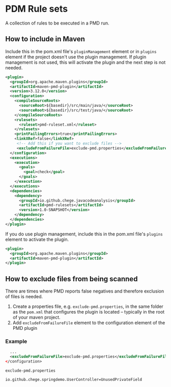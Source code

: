 PDM Rule sets
============
A collection of rules to be executed in a PMD run.

How to include in Maven
-----------------------
Include this in the pom.xml file's `pluginManagement` element or in
`plugins` element if the project doesn't use the plugin management. If
plugin management is not used, this will activate the plugin and the 
next step is not needed.

```xml
<plugin>
  <groupId>org.apache.maven.plugins</groupId>
  <artifactId>maven-pmd-plugin</artifactId>
  <version>3.12.0</version>
  <configuration>
    <compileSourceRoots>
      <sourceRoot>${basedir}/src/main/java/</sourceRoot>
      <sourceRoot>${basedir}/src/test/java/</sourceRoot>
    </compileSourceRoots>
    <rulesets>
      <ruleset>pmd-ruleset.xml</ruleset>
    </rulesets>
    <printFailingErrors>true</printFailingErrors>
    <linkXRef>false</linkXRef>
     <!-- Add this if you want to exclude files -->
     <excludeFromFailureFile>exclude-pmd.properties</excludeFromFailureFile>
  </configuration>
  <executions>
    <execution>
      <goals>
        <goal>check</goal>
      </goals>
    </execution>
  </executions>
  <dependencies>
    <dependency>
      <groupId>io.github.chege.javacodeanalysis</groupId>
      <artifactId>pmd-rulesets</artifactId>
      <version>1.0-SNAPSHOT</version>
    </dependency>
  </dependencies>
</plugin>
```



If you do use plugin management, include this in the pom.xml file's 
`plugins` element to activate the plugin.

```xml
<plugin>
  <groupId>org.apache.maven.plugins</groupId>
  <artifactId>maven-pmd-plugin</artifactId>
</plugin>
```

How to exclude files from being scanned
------------------------------
There are times where PMD reports false negatives and therefore exclusion of files is needed.

1. Create a properties file, e.g. `exclude-pmd.properties`, in the same folder as the `pom.xml` that configures the plugin is located – typically in the root of your maven project.
2. Add `excludeFromFailureFile` element to the configuration element of the PMD plugin

### Example 

```xml
  ...
  <excludeFromFailureFile>exclude-pmd.properties</excludeFromFailureFile>
</configuration>
```

`exclude-pmd.properties`
```properties
io.github.chege.springdemo.UserController=UnusedPrivateField
```


